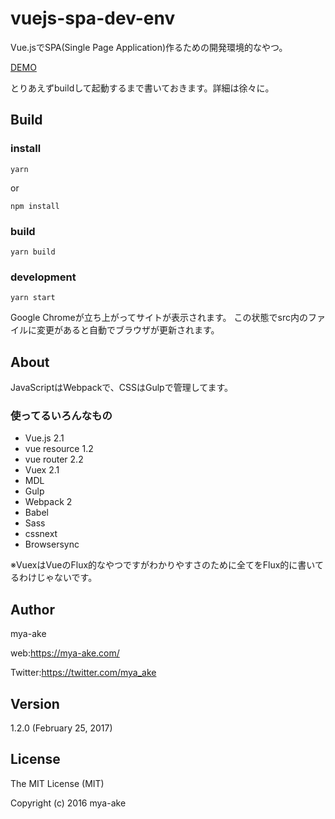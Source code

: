 # vuejs-spa-dev-env
Vue.jsでSPA(Single Page Application)作るための開発環境的なやつ。

[DEMO](https://mya-ake.com/samples/vuejs-spa)

とりあえずbuildして起動するまで書いておきます。詳細は徐々に。

## Build

### install

    yarn

or

    npm install


### build

    yarn build


### development

    yarn start

Google Chromeが立ち上がってサイトが表示されます。
この状態でsrc内のファイルに変更があると自動でブラウザが更新されます。


## About

JavaScriptはWebpackで、CSSはGulpで管理してます。

### 使ってるいろんなもの
* Vue.js 2.1
* vue resource 1.2
* vue router 2.2
* Vuex 2.1
* MDL
* Gulp
* Webpack 2
* Babel
* Sass
* cssnext
* Browsersync

※VuexはVueのFlux的なやつですがわかりやすさのために全てをFlux的に書いてるわけじゃないです。

## Author
mya-ake

web:https://mya-ake.com/

Twitter:https://twitter.com/mya_ake

## Version

1.2.0 (February 25, 2017)

## License
The MIT License (MIT)

Copyright (c) 2016 mya-ake
